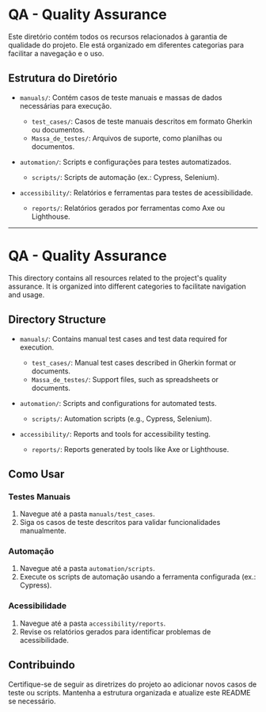 # QA - Quality Assurance

Este diretório contém todos os recursos relacionados à garantia de qualidade do projeto. Ele está organizado em diferentes categorias para facilitar a navegação e o uso.

## Estrutura do Diretório

- `manuals/`: Contém casos de teste manuais e massas de dados necessárias para execução.
  - `test_cases/`: Casos de teste manuais descritos em formato Gherkin ou documentos.
  - `Massa_de_testes/`: Arquivos de suporte, como planilhas ou documentos.

- `automation/`: Scripts e configurações para testes automatizados.
  - `scripts/`: Scripts de automação (ex.: Cypress, Selenium).

- `accessibility/`: Relatórios e ferramentas para testes de acessibilidade.
  - `reports/`: Relatórios gerados por ferramentas como Axe ou Lighthouse.

---

# QA - Quality Assurance

This directory contains all resources related to the project's quality assurance. It is organized into different categories to facilitate navigation and usage.

## Directory Structure

- `manuals/`: Contains manual test cases and test data required for execution.
  - `test_cases/`: Manual test cases described in Gherkin format or documents.
  - `Massa_de_testes/`: Support files, such as spreadsheets or documents.

- `automation/`: Scripts and configurations for automated tests.
  - `scripts/`: Automation scripts (e.g., Cypress, Selenium).

- `accessibility/`: Reports and tools for accessibility testing.
  - `reports/`: Reports generated by tools like Axe or Lighthouse.

## Como Usar

### Testes Manuais
1. Navegue até a pasta `manuals/test_cases`.
2. Siga os casos de teste descritos para validar funcionalidades manualmente.

### Automação
1. Navegue até a pasta `automation/scripts`.
2. Execute os scripts de automação usando a ferramenta configurada (ex.: Cypress).

### Acessibilidade
1. Navegue até a pasta `accessibility/reports`.
2. Revise os relatórios gerados para identificar problemas de acessibilidade.

## Contribuindo

Certifique-se de seguir as diretrizes do projeto ao adicionar novos casos de teste ou scripts. Mantenha a estrutura organizada e atualize este README se necessário.